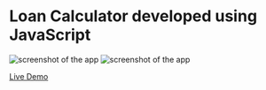 # Loan Calculator developed using JavaScript
 
![screenshot of the app](https://raw.githubusercontent.com/praveenorugantitech/praveenorugantitech-javascript/master/0_Projects/praveenorugantitech-loan-calculator/screenshot.PNG "Loan Calculator")
![screenshot of the app](https://raw.githubusercontent.com/praveenorugantitech/praveenorugantitech-javascript/master/0_Projects/praveenorugantitech-loan-calculator/screenshot1.PNG "Loan Calculator")


[Live Demo](https://praveenorugantitech.github.io/praveenorugantitech-javascript/0_Projects/praveenorugantitech-loan-calculator/Demo)


